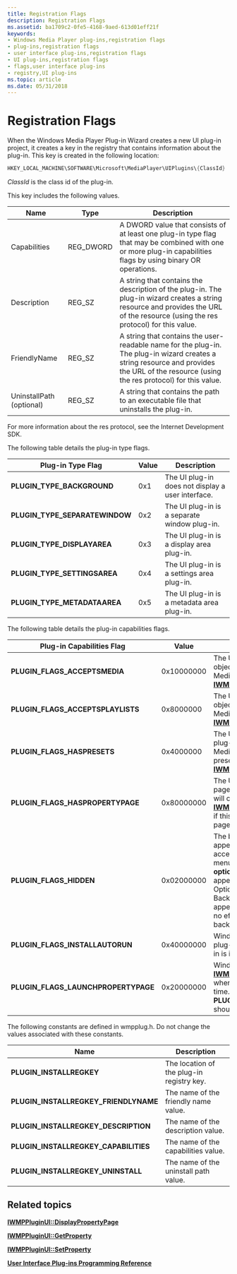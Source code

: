 ```yaml
---
title: Registration Flags
description: Registration Flags
ms.assetid: ba1709c2-0fe5-4168-9aed-613d01eff21f
keywords:
- Windows Media Player plug-ins,registration flags
- plug-ins,registration flags
- user interface plug-ins,registration flags
- UI plug-ins,registration flags
- flags,user interface plug-ins
- registry,UI plug-ins
ms.topic: article
ms.date: 05/31/2018
---
```


# Registration Flags

When the Windows Media Player Plug-in Wizard creates a new UI plug-in project, it creates a key in the registry that contains information about the plug-in. This key is created in the following location:


```C++
HKEY_LOCAL_MACHINE\SOFTWARE\Microsoft\MediaPlayer\UIPlugins\{ClassId}
```



*ClassId* is the class id of the plug-in.

This key includes the following values.



| Name                     | Type       | Description                                                                                                                                                                               |
|--------------------------|------------|-------------------------------------------------------------------------------------------------------------------------------------------------------------------------------------------|
| Capabilities             | REG\_DWORD | A DWORD value that consists of at least one plug-in type flag that may be combined with one or more plug-in capabilities flags by using binary OR operations.                             |
| Description              | REG\_SZ    | A string that contains the description of the plug-in. The plug-in wizard creates a string resource and provides the URL of the resource (using the res protocol) for this value.         |
| FriendlyName             | REG\_SZ    | A string that contains the user-readable name for the plug-in. The plug-in wizard creates a string resource and provides the URL of the resource (using the res protocol) for this value. |
| UninstallPath (optional) | REG\_SZ    | A string that contains the path to an executable file that uninstalls the plug-in.                                                                                                        |



 

For more information about the res protocol, see the Internet Development SDK.

The following table details the plug-in type flags.



| Plug-in Type Flag                | Value | Description                                       |
|----------------------------------|-------|---------------------------------------------------|
| **PLUGIN\_TYPE\_BACKGROUND**     | 0x1   | The UI plug-in does not display a user interface. |
| **PLUGIN\_TYPE\_SEPARATEWINDOW** | 0x2   | The UI plug-in is a separate window plug-in.      |
| **PLUGIN\_TYPE\_DISPLAYAREA**    | 0x3   | The UI plug-in is a display area plug-in.         |
| **PLUGIN\_TYPE\_SETTINGSAREA**   | 0x4   | The UI plug-in is a settings area plug-in.        |
| **PLUGIN\_TYPE\_METADATAAREA**   | 0x5   | The UI plug-in is a metadata area plug-in.        |



 

The following table details the plug-in capabilities flags.



| Plug-in Capabilities Flag             | Value      | Description                                                                                                                                                                                                                                                                                                                                                                                                         |
|---------------------------------------|------------|---------------------------------------------------------------------------------------------------------------------------------------------------------------------------------------------------------------------------------------------------------------------------------------------------------------------------------------------------------------------------------------------------------------------|
| **PLUGIN\_FLAGS\_ACCEPTSMEDIA**       | 0x10000000 | The UI plug-in can accept **Media** object pointer arrays when Windows Media Player calls [**IWMPPluginUI::SetProperty**](/windows/desktop/api/wmpplug/nf-wmpplug-iwmppluginui-setproperty) .                                                                                                                                                                                                                                                           |
| **PLUGIN\_FLAGS\_ACCEPTSPLAYLISTS**   | 0x8000000  | The UI plug-in can accept **Playlist** object pointer arrays when Windows Media Player calls [**IWMPPluginUI::SetProperty**](/windows/desktop/api/wmpplug/nf-wmpplug-iwmppluginui-setproperty) .                                                                                                                                                                                                                                                        |
| **PLUGIN\_FLAGS\_HASPRESETS**         | 0x4000000  | The UI plug-in uses presets. If the plug-in specifies this flag, Windows Media Player will query the plug-in for preset information by calling [**IWMPPluginUI::GetProperty**](/windows/desktop/api/wmpplug/nf-wmpplug-iwmppluginui-getproperty) .                                                                                                                                                                                                      |
| **PLUGIN\_FLAGS\_HASPROPERTYPAGE**    | 0x80000000 | The UI plug-in provides a property page dialog. Windows Media Player will call [**IWMPPluginUI::DisplayPropertyPage**](/windows/desktop/api/wmpplug/nf-wmpplug-iwmppluginui-displaypropertypage) if this flag is set when the property page is invoked.                                                                                                                                                                                                 |
| **PLUGIN\_FLAGS\_HIDDEN**             | 0x02000000 | The background UI plug-in does not appear on the **Plug-ins** menu that is accessed from the **View** or **Tools** menus or the **Select Now Playing options** button in Now Playing. It does appear on the **Plug-ins** tab of the Options dialog. It does cause the Background Plug-in Running icon to appear in the status bar.This flag has no effect on plug-ins other than background UI plug-ins.<br/> |
| **PLUGIN\_FLAGS\_INSTALLAUTORUN**     | 0x40000000 | Windows Media Player runs the UI plug-in automatically when the plug-in is installed.                                                                                                                                                                                                                                                                                                                               |
| **PLUGIN\_FLAGS\_LAUNCHPROPERTYPAGE** | 0x20000000 | Windows Media Player calls [**IWMPPluginUI::DisplayPropertyPage**](/windows/desktop/api/wmpplug/nf-wmpplug-iwmppluginui-displaypropertypage) when the UI plug-in runs for the first time.If this flag is specified, **PLUGIN\_FLAGS\_HASPROPERTYPAGE** should be specified also.<br/>                                                                                                                                                             |



 

The following constants are defined in wmpplug.h. Do not change the values associated with these constants.



| Name                                    | Description                               |
|-----------------------------------------|-------------------------------------------|
| **PLUGIN\_INSTALLREGKEY**               | The location of the plug-in registry key. |
| **PLUGIN\_INSTALLREGKEY\_FRIENDLYNAME** | The name of the friendly name value.      |
| **PLUGIN\_INSTALLREGKEY\_DESCRIPTION**  | The name of the description value.        |
| **PLUGIN\_INSTALLREGKEY\_CAPABILITIES** | The name of the capabilities value.       |
| **PLUGIN\_INSTALLREGKEY\_UNINSTALL**    | The name of the uninstall path value.     |



 

## Related topics

<dl> <dt>

[**IWMPPluginUI::DisplayPropertyPage**](/windows/desktop/api/wmpplug/nf-wmpplug-iwmppluginui-displaypropertypage)
</dt> <dt>

[**IWMPPluginUI::GetProperty**](/windows/desktop/api/wmpplug/nf-wmpplug-iwmppluginui-getproperty)
</dt> <dt>

[**IWMPPluginUI::SetProperty**](/windows/desktop/api/wmpplug/nf-wmpplug-iwmppluginui-setproperty)
</dt> <dt>

[**User Interface Plug-ins Programming Reference**](user-interface-plug-ins-programming-reference.md)
</dt> </dl>

 

 






